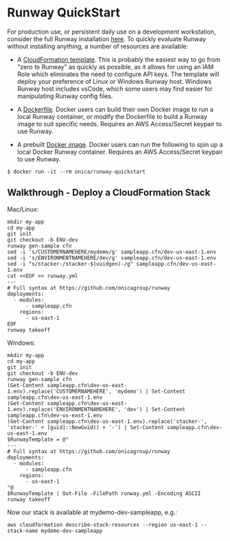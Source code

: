 # Runway QuickStart
For production use, or persistent daily use on a development workstation, consider the full Runway installation [here](https://github.com/onicagroup/runway#installation).  To quickly evaluate Runway without installing anything, a number of resources are available:

* A [CloudFormation template](https://github.com/onicagroup/runway/blob/master/quickstarts/runway/runway-quickstart.yml).  This is probably the easiest way to go from "zero to Runway" as quickly as possible, as it allows for using an IAM Role which eliminates the need to configure API keys.  The template will deploy your preference of Linux or Windows Runway host.  Windows Runway host includes vsCode, which some users may find easier for manipulating Runway config files.

* A [Dockerfile](https://github.com/onicagroup/runway/blob/master/quickstarts/runway/Dockerfile).  Docker users can build their own Docker image to run a local Runway container, or modify the Dockerfile to build a Runway image to suit specific needs.  Requires an AWS Access/Secret keypair to use Runway.

* A prebuilt [Docker image](https://hub.docker.com/r/onica/runway-quickstart/).  Docker users can run the following to spin up a local Docker Runway container.  Requires an AWS Access/Secret keypair to use Runway.

```
$ docker run -it --rm onica/runway-quickstart
```

## Walkthrough - Deploy a CloudFormation Stack

Mac/Linux:
```
mkdir my-app
cd my-app
git init
git checkout -b ENV-dev
runway gen-sample cfn
sed -i 's/CUSTOMERNAMEHERE/mydemo/g' sampleapp.cfn/dev-us-east-1.env
sed -i 's/ENVIRONMENTNAMEHERE/dev/g' sampleapp.cfn/dev-us-east-1.env
sed -i "s/stacker-/stacker-$(uuidgen)-/g" sampleapp.cfn/dev-us-east-1.env
cat <<EOF >> runway.yml
---
# Full syntax at https://github.com/onicagroup/runway
deployments:
  - modules:
      - sampleapp.cfn
    regions:
      - us-east-1
EOF
runway takeoff
```

Windows:
```
mkdir my-app
cd my-app
git init
git checkout -b ENV-dev
runway gen-sample cfn
(Get-Content sampleapp.cfn\dev-us-east-1.env).replace('CUSTOMERNAMEHERE', 'mydemo') | Set-Content sampleapp.cfn\dev-us-east-1.env
(Get-Content sampleapp.cfn\dev-us-east-1.env).replace('ENVIRONMENTNAMEHERE', 'dev') | Set-Content sampleapp.cfn\dev-us-east-1.env
(Get-Content sampleapp.cfn\dev-us-east-1.env).replace('stacker-', 'stacker-' + [guid]::NewGuid() + '-') | Set-Content sampleapp.cfn\dev-us-east-1.env
$RunwayTemplate = @"
---
# Full syntax at https://github.com/onicagroup/runway
deployments:
  - modules:
      - sampleapp.cfn
    regions:
      - us-east-1
"@
$RunwayTemplate | Out-File -FilePath runway.yml -Encoding ASCII
runway takeoff
```

Now our stack is available at mydemo-dev-sampleapp, e.g.:
```
aws cloudformation describe-stack-resources --region us-east-1 --stack-name mydemo-dev-sampleapp
```
